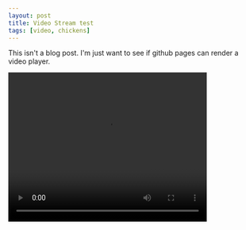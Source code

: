 ```yaml
---
layout: post
title: Video Stream test
tags: [video, chickens]
---
```


This isn't a blog post. I'm just want to see if github pages can render a video player.

<!-- CSS  -->
 <link href="https://vjs.zencdn.net/7.2.3/video-js.css" rel="stylesheet">


<!-- HTML -->
<video id='hls-example'  class="video-js vjs-default-skin" width="400" height="300" controls>
<source type="application/x-mpegURL" src="http://www.streambox.fr/playlists/test_001/stream.m3u8">
</video>


<!-- JS code -->
<!-- If you'd like to support IE8 (for Video.js versions prior to v7) -->
<script src="https://vjs.zencdn.net/ie8/ie8-version/videojs-ie8.min.js"></script>
<script src="https://cdnjs.cloudflare.com/ajax/libs/videojs-contrib-hls/5.14.1/videojs-contrib-hls.js"></script>
<script src="https://vjs.zencdn.net/7.2.3/video.js"></script>

<script>
var player = videojs('hls-example');
player.play();
</script>